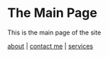 # The Main Page

This is the main page of the site

[about](about/index.html) | [contact me](contactme/index.html) | [services](services/index.html)
